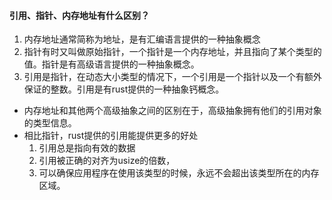 #### 引用、指针、内存地址有什么区别？

1. 内存地址通常简称为地址，是有汇编语言提供的一种抽象概念
2. 指针有时又叫做原始指针，一个指针是一个内存地址，并且指向了某个类型的值。指针是有高级语言提供的一种抽象概念。
3. 引用是指针，在动态大小类型的情况下，一个引用是一个指针以及一个有额外保证的整数。引用是有rust提供的一种抽象钙概念。

- 内存地址和其他两个高级抽象之间的区别在于，高级抽象拥有他们的引用对象的类型信息。
- 相比指针，rust提供的引用能提供更多的好处
    1. 引用总是指向有效的数据
    2. 引用被正确的对齐为usize的倍数，
    3. 可以确保应用程序在使用该类型的时候，永远不会超出该类型所在的内存区域。
